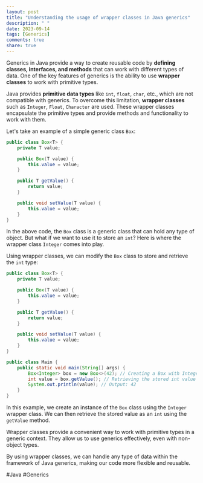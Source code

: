 ```yaml
---
layout: post
title: "Understanding the usage of wrapper classes in Java generics"
description: " "
date: 2023-09-14
tags: [Generics]
comments: true
share: true
---
```


Generics in Java provide a way to create reusable code by **defining classes, interfaces, and methods** that can work with different types of data. One of the key features of generics is the ability to use **wrapper classes** to work with primitive types.

Java provides **primitive data types** like `int`, `float`, `char`, etc., which are not compatible with generics. To overcome this limitation, **wrapper classes** such as `Integer`, `Float`, `Character` are used. These wrapper classes encapsulate the primitive types and provide methods and functionality to work with them.

Let's take an example of a simple generic class `Box`:

```java
public class Box<T> {
    private T value;

    public Box(T value) {
        this.value = value;
    }

    public T getValue() {
        return value;
    }

    public void setValue(T value) {
        this.value = value;
    }
}
```
In the above code, the `Box` class is a generic class that can hold any type of object. But what if we want to use it to store an `int`? Here is where the wrapper class `Integer` comes into play.

Using wrapper classes, we can modify the `Box` class to store and retrieve the `int` type:

```java
public class Box<T> {
    private T value;

    public Box(T value) {
        this.value = value;
    }

    public T getValue() {
        return value;
    }

    public void setValue(T value) {
        this.value = value;
    }
}

public class Main {
    public static void main(String[] args) {
        Box<Integer> box = new Box<>(42); // Creating a Box with Integer wrapper class
        int value = box.getValue(); // Retrieving the stored int value
        System.out.println(value); // Output: 42
    }
}
```
In this example, we create an instance of the `Box` class using the `Integer` wrapper class. We can then retrieve the stored value as an `int` using the `getValue` method. 

Wrapper classes provide a convenient way to work with primitive types in a generic context. They allow us to use generics effectively, even with non-object types.

By using wrapper classes, we can handle any type of data within the framework of Java generics, making our code more flexible and reusable.

#Java #Generics